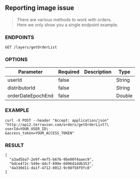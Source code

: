 ## Reporting image issue
> There are various methods to work with orders.  
> Here we only show you a single endpoint example.

### ENDPOINTS

`GET /layers/getOrderList`

### OPTIONS

| Parameter| Required | Description | Type |
| - | - | - | - |
| userId | false | | String |
| distributorId | false | | String |
| orderDateEpochEnd | false | | Double |

### EXAMPLE

```
curl -X POST --header "Accept: application/json" "http://api2.terravion.com/orders/getOrderList?\
userId=YOUR_USER_ID\
&access_token=YOUR_ACCESS_TOKEN"
```

### RESULT

```
[
  "a3ad5ba7-2e9f-4ef5-b676-9be00f4aaec9",
  "bdce472c-549e-44cf-899e-6896d1ddb353",
  "4a330d11-da1f-4712-8012-9c98f58f9fc8"
]
```